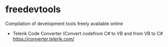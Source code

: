 # freedevtools
Compilation of development tools freely available online

- Telerik Code Converter (Convert codefrom C# to VB and from VB to C# <br>
https://converter.telerik.com/
